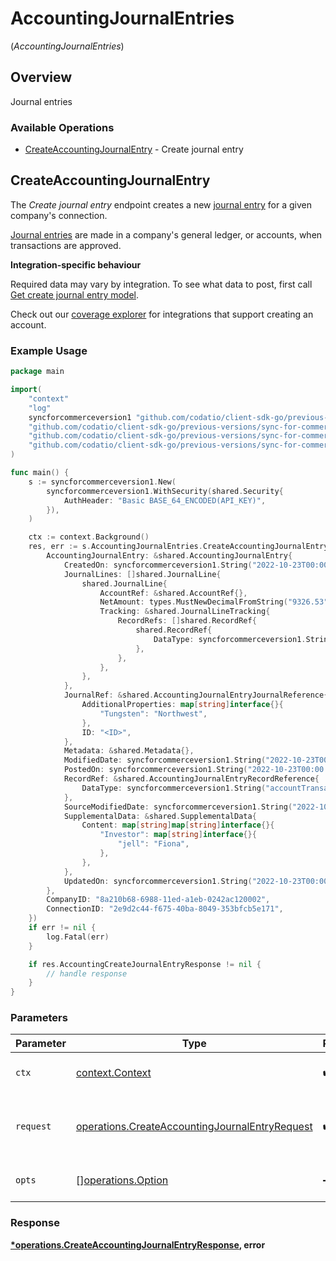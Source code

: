 # AccountingJournalEntries
(*AccountingJournalEntries*)

## Overview

Journal entries

### Available Operations

* [CreateAccountingJournalEntry](#createaccountingjournalentry) - Create journal entry

## CreateAccountingJournalEntry

The *Create journal entry* endpoint creates a new [journal entry](https://docs.codat.io/accounting-api#/schemas/JournalEntry) for a given company's connection.

[Journal entries](https://docs.codat.io/accounting-api#/schemas/JournalEntry) are  made in a company's general ledger, or accounts, when transactions are approved.

**Integration-specific behaviour**

Required data may vary by integration. To see what data to post, first call [Get create journal entry model](https://docs.codat.io/accounting-api#/operations/get-create-journalEntries-model).

Check out our [coverage explorer](https://knowledge.codat.io/supported-features/accounting?view=tab-by-data-type&dataType=journalEntries) for integrations that support creating an account.


### Example Usage

```go
package main

import(
	"context"
	"log"
	syncforcommerceversion1 "github.com/codatio/client-sdk-go/previous-versions/sync-for-commerce-version-1"
	"github.com/codatio/client-sdk-go/previous-versions/sync-for-commerce-version-1/pkg/models/shared"
	"github.com/codatio/client-sdk-go/previous-versions/sync-for-commerce-version-1/pkg/models/operations"
	"github.com/codatio/client-sdk-go/previous-versions/sync-for-commerce-version-1/pkg/types"
)

func main() {
    s := syncforcommerceversion1.New(
        syncforcommerceversion1.WithSecurity(shared.Security{
            AuthHeader: "Basic BASE_64_ENCODED(API_KEY)",
        }),
    )

    ctx := context.Background()
    res, err := s.AccountingJournalEntries.CreateAccountingJournalEntry(ctx, operations.CreateAccountingJournalEntryRequest{
        AccountingJournalEntry: &shared.AccountingJournalEntry{
            CreatedOn: syncforcommerceversion1.String("2022-10-23T00:00:00.000Z"),
            JournalLines: []shared.JournalLine{
                shared.JournalLine{
                    AccountRef: &shared.AccountRef{},
                    NetAmount: types.MustNewDecimalFromString("9326.53"),
                    Tracking: &shared.JournalLineTracking{
                        RecordRefs: []shared.RecordRef{
                            shared.RecordRef{
                                DataType: syncforcommerceversion1.String("journalEntry"),
                            },
                        },
                    },
                },
            },
            JournalRef: &shared.AccountingJournalEntryJournalReference{
                AdditionalProperties: map[string]interface{}{
                    "Tungsten": "Northwest",
                },
                ID: "<ID>",
            },
            Metadata: &shared.Metadata{},
            ModifiedDate: syncforcommerceversion1.String("2022-10-23T00:00:00.000Z"),
            PostedOn: syncforcommerceversion1.String("2022-10-23T00:00:00.000Z"),
            RecordRef: &shared.AccountingJournalEntryRecordReference{
                DataType: syncforcommerceversion1.String("accountTransaction"),
            },
            SourceModifiedDate: syncforcommerceversion1.String("2022-10-23T00:00:00.000Z"),
            SupplementalData: &shared.SupplementalData{
                Content: map[string]map[string]interface{}{
                    "Investor": map[string]interface{}{
                        "jell": "Fiona",
                    },
                },
            },
            UpdatedOn: syncforcommerceversion1.String("2022-10-23T00:00:00.000Z"),
        },
        CompanyID: "8a210b68-6988-11ed-a1eb-0242ac120002",
        ConnectionID: "2e9d2c44-f675-40ba-8049-353bfcb5e171",
    })
    if err != nil {
        log.Fatal(err)
    }

    if res.AccountingCreateJournalEntryResponse != nil {
        // handle response
    }
}
```

### Parameters

| Parameter                                                                                                        | Type                                                                                                             | Required                                                                                                         | Description                                                                                                      |
| ---------------------------------------------------------------------------------------------------------------- | ---------------------------------------------------------------------------------------------------------------- | ---------------------------------------------------------------------------------------------------------------- | ---------------------------------------------------------------------------------------------------------------- |
| `ctx`                                                                                                            | [context.Context](https://pkg.go.dev/context#Context)                                                            | :heavy_check_mark:                                                                                               | The context to use for the request.                                                                              |
| `request`                                                                                                        | [operations.CreateAccountingJournalEntryRequest](../../models/operations/createaccountingjournalentryrequest.md) | :heavy_check_mark:                                                                                               | The request object to use for the request.                                                                       |
| `opts`                                                                                                           | [][operations.Option](../../models/operations/option.md)                                                         | :heavy_minus_sign:                                                                                               | The options for this request.                                                                                    |


### Response

**[*operations.CreateAccountingJournalEntryResponse](../../models/operations/createaccountingjournalentryresponse.md), error**

